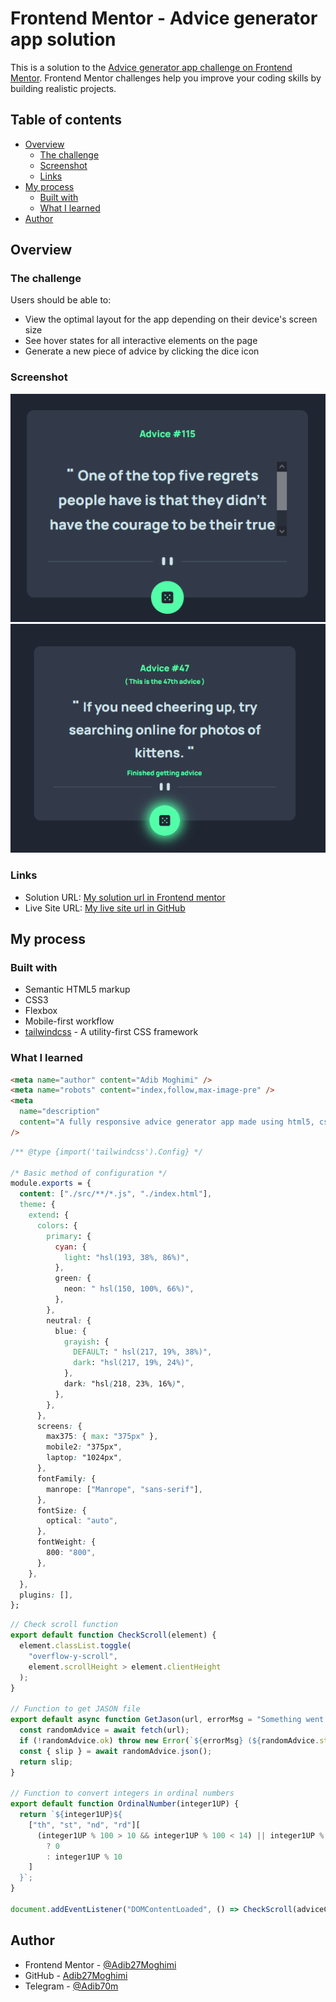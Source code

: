 # Frontend Mentor - Advice generator app solution

This is a solution to the [Advice generator app challenge on Frontend Mentor](https://www.frontendmentor.io/challenges/advice-generator-app-QdUG-13db). Frontend Mentor challenges help you improve your coding skills by building realistic projects.

## Table of contents

- [Overview](#overview)
  - [The challenge](#the-challenge)
  - [Screenshot](#screenshot)
  - [Links](#links)
- [My process](#my-process)
  - [Built with](#built-with)
  - [What I learned](#what-i-learned)
- [Author](#author)

## Overview

### The challenge

Users should be able to:

- View the optimal layout for the app depending on their device's screen size
- See hover states for all interactive elements on the page
- Generate a new piece of advice by clicking the dice icon

### Screenshot

![Screenshot1](./Screenshot1.png)
![Screenshot2](./Screenshot2.png)

### Links

- Solution URL: [My solution url in Frontend mentor](https://www.frontendmentor.io/solutions/a-fully-responsive-advice-generator-app-with-tailwindcss-javascript-0eeBxM_Loz)
- Live Site URL: [My live site url in GitHub](https://adib27moghimi.github.io/FEM-06-advice-generator-app/)

## My process

### Built with

- Semantic HTML5 markup
- CSS3
- Flexbox
- Mobile-first workflow
- [tailwindcss](https://tailwindcss.com/) - A utility-first CSS framework

### What I learned

```html
<meta name="author" content="Adib Moghimi" />
<meta name="robots" content="index,follow,max-image-pre" />
<meta
  name="description"
  content="A fully responsive advice generator app made using html5, css3, tailwindcss and pure javascript, which has an attractive UI/UX and displays all interactions with the user when hovering and clicking on the button."
/>
```

```css
/** @type {import('tailwindcss').Config} */

/* Basic method of configuration */
module.exports = {
  content: ["./src/**/*.js", "./index.html"],
  theme: {
    extend: {
      colors: {
        primary: {
          cyan: {
            light: "hsl(193, 38%, 86%)",
          },
          green: {
            neon: " hsl(150, 100%, 66%)",
          },
        },
        neutral: {
          blue: {
            grayish: {
              DEFAULT: " hsl(217, 19%, 38%)",
              dark: "hsl(217, 19%, 24%)",
            },
            dark: "hsl(218, 23%, 16%)",
          },
        },
      },
      screens: {
        max375: { max: "375px" },
        mobile2: "375px",
        laptop: "1024px",
      },
      fontFamily: {
        manrope: ["Manrope", "sans-serif"],
      },
      fontSize: {
        optical: "auto",
      },
      fontWeight: {
        800: "800",
      },
    },
  },
  plugins: [],
};

```

```js
// Check scroll function
export default function CheckScroll(element) {
  element.classList.toggle(
    "overflow-y-scroll",
    element.scrollHeight > element.clientHeight
  );
}

// Function to get JASON file
export default async function GetJason(url, errorMsg = "Something went wrong") {
  const randomAdvice = await fetch(url);
  if (!randomAdvice.ok) throw new Error(`${errorMsg} (${randomAdvice.status})`);
  const { slip } = await randomAdvice.json();
  return slip;
}

// Function to convert integers in ordinal numbers
export default function OrdinalNumber(integer1UP) {
  return `${integer1UP}${
    ["th", "st", "nd", "rd"][
      (integer1UP % 100 > 10 && integer1UP % 100 < 14) || integer1UP % 10 > 3
        ? 0
        : integer1UP % 10
    ]
  }`;
}

document.addEventListener("DOMContentLoaded", () => CheckScroll(adviceContent));
```

## Author

- Frontend Mentor - [@Adib27Moghimi](https://www.frontendmentor.io/profile/Adib27Moghimi)
- GitHub - [Adib27Moghimi](https://github.com/Adib27Moghimi)
- Telegram - [@Adib70m](https://t.me/Adib70m)
